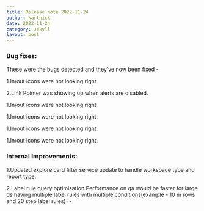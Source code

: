 ```yaml
---
title: Release note 2022-11-24
author: karthick
date: 2022-11-24
category: Jekyll
layout: post
---
```


### **Bug fixes:**
These were the bugs detected and they’ve now been fixed -

1.In/out icons were not looking right.

2.Link Pointer was showing up when alerts are disabled.

1.In/out icons were not looking right.

1.In/out icons were not looking right.

1.In/out icons were not looking right.

1.In/out icons were not looking right.

### **Internal Improvements:**

1.Updated explore card filter service update to handle workspace type and report type.

2.Label rule query optimisation.Performance on qa would be faster for large ds having multiple label rules with multiple conditions(example - 10 m rows and 20 step label rules)=-
